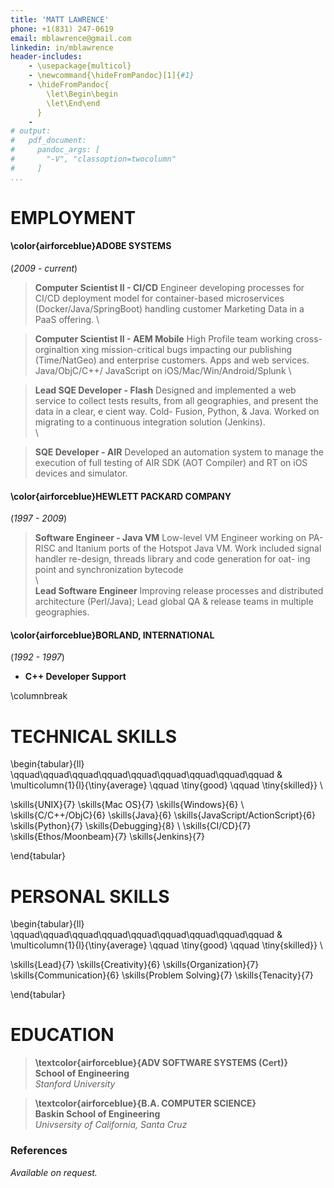 ```yaml
---
title: 'MATT LAWRENCE'
phone: +1(831) 247-0619
email: mblawrence@gmail.com
linkedin: in/mblawrence
header-includes:
    - \usepackage{multicol}
    - \newcommand{\hideFromPandoc}[1]{#1}
    - \hideFromPandoc{
        \let\Begin\begin
        \let\End\end
      }
    -  
# output: 
#   pdf_document:
#     pandoc_args: [
#       "-V", "classoption=twocolumn"
#     ]
...
```

# EMPLOYMENT

#### \color{airforceblue}**ADOBE SYSTEMS**
 (_2009 - current_)


> **Computer Scientist II - CI/CD**
> Engineer developing processes for CI/CD
deployment model for container-based microservices
(Docker/Java/SpringBoot) handling
customer Marketing Data in a PaaS offering.
\   

> **Computer Scientist II - AEM Mobile**
> High Profile team working cross-orginaltion  xing mission-critical bugs impacting our publishing (Time/NatGeo) and enterprise customers. Apps and web services. Java/ObjC/C++/ JavaScript on iOS/Mac/Win/Android/Splunk
\   

> **Lead SQE Developer - Flash**
> Designed and implemented a web service to collect tests results, from all geographies, and present the data in a clear, e cient way. Cold- Fusion, Python, & Java. Worked on migrating to a continuous integration solution (Jenkins).  
\   

> **SQE Developer - AIR**
> Developed an automation system to manage the execution of full testing of AIR SDK (AOT Compiler) and RT on iOS devices and simulator.

#### \color{airforceblue}**HEWLETT PACKARD COMPANY**
(_1997 - 2009_)

> **Software Engineer - Java VM**
> Low-level VM Engineer working on PA-RISC and Itanium ports of the Hotspot Java VM. Work included signal handler re-design, threads library and code generation for  oat- ing point and synchronization bytecode  
\   
> **Lead Software Engineer**
> Improving release processes and distributed architecture (Perl/Java); Lead global QA & release teams in multiple geographies.

#### \color{airforceblue}**BORLAND, INTERNATIONAL**
(_1992 - 1997_)

* **C++ Developer Support**

\columnbreak


# TECHNICAL SKILLS
\begin{tabular}{ll}
\qquad\qquad\qquad\qquad\qquad\qquad\qquad\qquad\qquad & \multicolumn{1}{l}{\tiny{average} \qquad \tiny{good} \qquad  \tiny{skilled}} \\

\skills{UNIX}{7}
\skills{Mac OS}{7}
\skills{Windows}{6}
\\
\skills{C/C++/ObjC}{6}
\skills{Java}{6}
\skills{JavaScript/ActionScript}{6}
\skills{Python}{7}
\skills{Debugging}{8}
\\
\skills{CI/CD}{7}
\skills{Ethos/Moonbeam}{7}
\skills{Jenkins}{7}

\end{tabular} 

# PERSONAL SKILLS
\begin{tabular}{ll}
\qquad\qquad\qquad\qquad\qquad\qquad\qquad\qquad\qquad & \multicolumn{1}{l}{\tiny{average} \qquad \tiny{good} \qquad  \tiny{skilled}} \\

\skills{Lead}{7}
\skills{Creativity}{6}
\skills{Organization}{7}
\skills{Communication}{6}
\skills{Problem Solving}{7}
\skills{Tenacity}{7}

\end{tabular} 

# EDUCATION
> **\textcolor{airforceblue}{ADV SOFTWARE SYSTEMS (Cert)}**  
**School of Engineering**  
_Stanford University_  

  
> **\textcolor{airforceblue}{B.A. COMPUTER SCIENCE}**  
**Baskin School of Engineering**  
_Univsersity of California, Santa Cruz_


### References

_Available on request._






